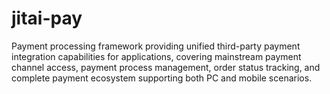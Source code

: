 # jitai-pay
Payment processing framework providing unified third-party payment integration capabilities for applications, covering mainstream payment channel access, payment process management, order status tracking, and complete payment ecosystem supporting both PC and mobile scenarios.
